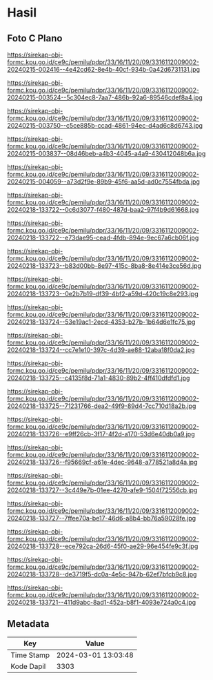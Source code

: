 # Hasil

## Foto C Plano

https://sirekap-obj-formc.kpu.go.id/ce9c/pemilu/pdpr/33/16/11/20/09/3316112009002-20240215-002416--4e42cd62-8e4b-40cf-934b-0a42d6731131.jpg

https://sirekap-obj-formc.kpu.go.id/ce9c/pemilu/pdpr/33/16/11/20/09/3316112009002-20240215-003524--5c304ec8-7aa7-486b-92a6-89546cdef8a4.jpg

https://sirekap-obj-formc.kpu.go.id/ce9c/pemilu/pdpr/33/16/11/20/09/3316112009002-20240215-003750--c5ce885b-ccad-4861-94ec-d4ad6c8d6743.jpg

https://sirekap-obj-formc.kpu.go.id/ce9c/pemilu/pdpr/33/16/11/20/09/3316112009002-20240215-003837--08d46beb-a4b3-4045-a4a9-430412048b6a.jpg

https://sirekap-obj-formc.kpu.go.id/ce9c/pemilu/pdpr/33/16/11/20/09/3316112009002-20240215-004059--a73d2f9e-89b9-45f6-aa5d-ad0c7554fbda.jpg

https://sirekap-obj-formc.kpu.go.id/ce9c/pemilu/pdpr/33/16/11/20/09/3316112009002-20240218-133722--0c6d3077-f480-487d-baa2-97f4b9d61668.jpg

https://sirekap-obj-formc.kpu.go.id/ce9c/pemilu/pdpr/33/16/11/20/09/3316112009002-20240218-133722--e73dae95-cead-4fdb-894e-9ec67a6cb06f.jpg

https://sirekap-obj-formc.kpu.go.id/ce9c/pemilu/pdpr/33/16/11/20/09/3316112009002-20240218-133723--b83d00bb-8e97-415c-8ba8-8e414e3ce56d.jpg

https://sirekap-obj-formc.kpu.go.id/ce9c/pemilu/pdpr/33/16/11/20/09/3316112009002-20240218-133723--0e2b7b19-df39-4bf2-a59d-420c19c8e293.jpg

https://sirekap-obj-formc.kpu.go.id/ce9c/pemilu/pdpr/33/16/11/20/09/3316112009002-20240218-133724--53e19ac1-2ecd-4353-b27b-1b64d6e1fc75.jpg

https://sirekap-obj-formc.kpu.go.id/ce9c/pemilu/pdpr/33/16/11/20/09/3316112009002-20240218-133724--cc7e1e10-397c-4d39-ae88-12aba18f0da2.jpg

https://sirekap-obj-formc.kpu.go.id/ce9c/pemilu/pdpr/33/16/11/20/09/3316112009002-20240218-133725--c4135f8d-71a1-4830-89b2-4ff410dfdfd1.jpg

https://sirekap-obj-formc.kpu.go.id/ce9c/pemilu/pdpr/33/16/11/20/09/3316112009002-20240218-133725--71231766-dea2-49f9-89d4-7cc710d18a2b.jpg

https://sirekap-obj-formc.kpu.go.id/ce9c/pemilu/pdpr/33/16/11/20/09/3316112009002-20240218-133726--e9ff26cb-3f17-4f2d-a170-53d6e40db0a9.jpg

https://sirekap-obj-formc.kpu.go.id/ce9c/pemilu/pdpr/33/16/11/20/09/3316112009002-20240218-133726--f95669cf-a61e-4dec-9648-a778521a8d4a.jpg

https://sirekap-obj-formc.kpu.go.id/ce9c/pemilu/pdpr/33/16/11/20/09/3316112009002-20240218-133727--3c449e7b-01ee-4270-afe9-1504f72556cb.jpg

https://sirekap-obj-formc.kpu.go.id/ce9c/pemilu/pdpr/33/16/11/20/09/3316112009002-20240218-133727--7ffee70a-be17-46d6-a8b4-bb76a59028fe.jpg

https://sirekap-obj-formc.kpu.go.id/ce9c/pemilu/pdpr/33/16/11/20/09/3316112009002-20240218-133728--ece792ca-26d6-45f0-ae29-96e454fe9c3f.jpg

https://sirekap-obj-formc.kpu.go.id/ce9c/pemilu/pdpr/33/16/11/20/09/3316112009002-20240218-133728--de3719f5-dc0a-4e5c-947b-62ef7bfcb9c8.jpg

https://sirekap-obj-formc.kpu.go.id/ce9c/pemilu/pdpr/33/16/11/20/09/3316112009002-20240218-133721--411d9abc-8ad1-452a-b8f1-4093e724a0c4.jpg


## Metadata

| Key        | Value               |
| ---------- | ------------------- |
| Time Stamp | 2024-03-01 13:03:48 |
| Kode Dapil | 3303                |




